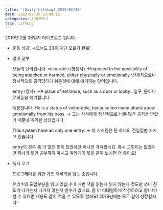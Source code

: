 ```yaml
---
title: '[Daily LifeLog] 2019/02/28'
date: 2019-02-28 23:40:15
categories: 라이프로그
tags: LifeLog
---
```


2019년 2월 28일자 라이프로그 입니다.

- 운동
  성공!
	→오늘도 20층 계단 오르기 완료!

- 영어 공부

  오늘의 단어입니다.
  vulnerable (형용사)
  →Exposed to the possibility of being attacked or harmed, either physically or emotionally
	:신체적으로나 정서적으로 공격당하기 쉬운것에 대해 얘기하는 단어입니다.

  entry (명사)
  →A place of entrance, such as a door or lobby.
  :입구, 문이나 로비등을 얘기합니다.

  예문입니다.
  He is a status of vulnerable, because too many attack about emotionally from his boss.
   → 그는 상사에게 정신적으로 너무 많은 공격을 받았기 때문에 취약한 상태입니다.

  This system have an only one entry.
   → 이 시스템은 단 하나의 진입점만 가지고 있습니다.

  entry의 경우 좀 더 많은 뜻이 있었지만 하나만 가져왔네요.
  혹시 그럴리는 없겠지만 하나의 뜻만 공부하지 마시고 여러개의 뜻을 같이 보시면 더 좋아요!

- 독서 로그

  프로그래머를 위한 기초 해석학을 읽는 중입니다.

  유리수의 도입부분을 읽고 있습니다! 매번 책을 읽는다 읽지 않는다 정도만 쓰니 진도가 나가는지 나가지 않는지 알수가 없네요. 좀 더 디테일하게 작성하려고 합니다! 할 수 있으면 내용도 같이 적을 수 있도록 할께요!
	2019년에는 모두 같이 성장합시다!	
